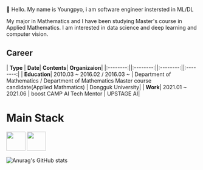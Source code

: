 👋 Hello. My name is Youngpyo, i am software engineer instersted in ML/DL

My major in Mathematics and I have been studying Master's course in Applied Mathematics.
I am interested in data science and deep learning and computer vision.

## Career

| **Type** | **Date**| **Contents**| **Organizaion**|
|:--------:||:--------:||:--------:||:--------:|
| **Education**| 2010.03 ~ 2016.02 / 2016.03 ~ | Department of Mathematics / Department of Mathematics Master course candidate(Applied Mathmatics) | Dongguk University| 
| **Work**| 2021.01 ~ 2021.06 | boost CAMP AI Tech Mentor | UPSTAGE AI|




# Main Stack

<image src = "https://user-images.githubusercontent.com/29730449/107788544-e08eb100-6d93-11eb-8976-7c452760642b.png" height = "50"> <image src = "https://user-images.githubusercontent.com/29730449/107788572-e8e6ec00-6d93-11eb-80b6-1d4f109fa82d.png" height = "50">


<!--
**Youngpyoryu/Youngpyoryu** is a ✨ _special_ ✨ repository because its `README.md` (this file) appears on your GitHub profile.



Here are some ideas to get you started:

- 🔭 I’m currently working on ...
- 🌱 I’m currently learning ...
- 👯 I’m looking to collaborate on ...
- 🤔 I’m looking for help with ...
- 💬 Ask me about ...
- 📫 How to reach me: ...
- 😄 Pronouns: ...
- ⚡ Fun fact: ...
-->


![Anurag's GitHub stats](https://github-readme-stats.vercel.app/api?username=anuraghazra&show_icons=true&theme=radical)
